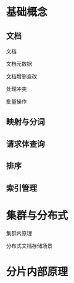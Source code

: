 # 基础概念

## 文档

文档

文档元数据

文档增删查改

处理冲突

批量操作

## 映射与分词

## 请求体查询

## 排序

## 索引管理

# 集群与分布式

集群内原理

分布式文档存储场景

# 分片内部原理















